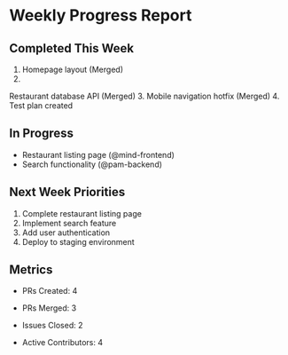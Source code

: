 # Weekly Progress Report

## Completed This Week
1. Homepage layout (Merged)
2.
Restaurant database API (Merged)
3. Mobile navigation hotfix (Merged)
4. Test plan created

## In Progress
- Restaurant listing page (@mind-frontend)
- Search functionality (@pam-backend)

## Next Week Priorities
1. Complete restaurant listing page
2. Implement search feature
3. Add user authentication
4. Deploy to staging environment

## Metrics
- PRs Created: 4
- PRs Merged: 3
- Issues Closed: 2

- Active Contributors: 4
